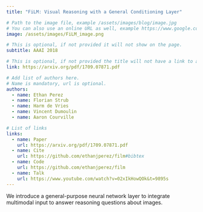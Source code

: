 ```yaml
---
title: "FiLM: Visual Reasoning with a General Conditioning Layer"

# Path to the image file, example /assets/images/blog/image.jpg
# You can also use an online URL as well, example https://www.google.com/image.jpg
image: /assets/images/FiLM_image.png

# This is optional, if not provided it will not show on the page.
subtitle: AAAI 2018

# This is optional, if not provided the title will not have a link to anywhere
link: https://arxiv.org/pdf/1709.07871.pdf

# Add list of authors here.
# Name is mandatory, url is optional.
authors:
  - name: Ethan Perez
  - name: Florian Strub
  - name: Harm de Vries
  - name: Vincent Dumoulin
  - name: Aaron Courville

# List of links
links:
  - name: Paper
    url: https://arxiv.org/pdf/1709.07871.pdf
  - name: Cite
    url: https://github.com/ethanjperez/film#bibtex
  - name: Code
    url: https://github.com/ethanjperez/film
  - name: Talk
    url: https://www.youtube.com/watch?v=02xIkHowQOk&t=9895s
---
```


<!--Abstract-->

We introduce a general-purpose neural network layer to integrate multimodal input to answer reasoning questions about images.
